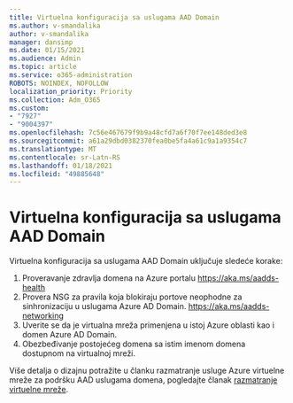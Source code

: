 ```yaml
---
title: Virtuelna konfiguracija sa uslugama AAD Domain
ms.author: v-smandalika
author: v-smandalika
manager: dansimp
ms.date: 01/15/2021
ms.audience: Admin
ms.topic: article
ms.service: o365-administration
ROBOTS: NOINDEX, NOFOLLOW
localization_priority: Priority
ms.collection: Adm_O365
ms.custom:
- "7927"
- "9004397"
ms.openlocfilehash: 7c56e467679f9b9a48cfd7a6f70f7ee148ded3e8
ms.sourcegitcommit: a61a29dbd0382370fea0be5fa4a61c9a1a9354c7
ms.translationtype: MT
ms.contentlocale: sr-Latn-RS
ms.lasthandoff: 01/18/2021
ms.locfileid: "49885648"
---
```

# <a name="virtual-configuration-with-aad-domain-services"></a>Virtuelna konfiguracija sa uslugama AAD Domain

Virtuelna konfiguracija sa uslugama AAD Domain uključuje sledeće korake: 

1. Proveravanje zdravlja domena na Azure portalu https://aka.ms/aadds-health
2. Provera NSG za pravila koja blokiraju portove neophodne za sinhronizaciju u uslugama Azure AD Domain. https://aka.ms/aadds-networking
3. Uverite se da je virtualna mreža primenjena u istoj Azure oblasti kao i domen Azure AD Domain.
4. Obezbeđivanje postojećeg domena sa istim imenom domena dostupnom na virtualnoj mreži.

Više detalja o dizajnu potražite u članku razmatranje usluge Azure virtuelne mreže za podršku AAD uslugama domena, pogledajte članak [razmatranje virtuelne mreže](https://docs.microsoft.com/azure/active-directory-domain-services/network-considerations).

